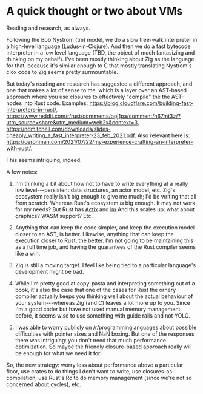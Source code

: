 # A quick thought or two about VMs
Reading and research, as always.

Following the Bob Nystrom (tm) model, we do a slow tree-walk interpreter in a high-level language (Ludus-in-Clojure). 
And then we do a fast bytecode interpreter in a low level language (TBD, the object of much fantasizing and thinking on my behalf). 
I've been mostly thinking about Zig as the language for that, because it's similar enough to C that mostly translating Nystrom's clox code to Zig seems pretty surmountable.

But today's reading and research has suggested a different approach, and one that makes a lot of sense to me, which is a layer over an AST-based approach where you use closures to effectively "compile" the the AST-nodes into Rust code. 
Examples: https://blog.cloudflare.com/building-fast-interpreters-in-rust/, https://www.reddit.com/r/rust/comments/opj1pa/comment/h67mt3z/?utm_source=share&utm_medium=web2x&context=3, https://ndmitchell.com/downloads/slides-cheaply_writing_a_fast_interpreter-23_feb_2021.pdf.
Also relevant here is: https://ceronman.com/2021/07/22/my-experience-crafting-an-interpreter-with-rust/.

This seems intriguing, indeed.

A few notes:

1. I'm thinking a bit about how not to have to write everything at a really low level---persistent data structures, an actor model, etc. Zig's ecosystem really isn't big enough to give me much; I'd be writing that all from scratch. Whereas Rust's ecosystem *is* big enough. It may not work for my needs? But Rust has [Actix](https://github.com/actix/actix) and [im](https://docs.rs/im/latest/im/).And this scales up: what about graphics? WASM support? Etc.

2. Anything that can keep the code simpler, and keep the execution model closer to an AST, is better. Likewise, anything that can keep the execution closer to Rust, the better. I'm not going to be maintaining this as a full time job, and having the guarantees of the Rust compiler seems like a win.

3. Zig is still a moving target. I feel like being tied to a particular language's development might be bad.

4. While I'm pretty good at copy-pasta and interpreting something out of a book, it's also the case that one of the cases for Rust the ornery compiler actually keeps you thinking well about the actual behaviour of your system---whereas Zig (and C) leaves a lot more up to you. Since I'm a good coder but have not used manual memory management before, it seems wise to use something with guide rails and not YOLO.

5. I was able to worry publicly on /r/programminglanguages about possible difficulties with pointer sizes and NaN boxing. But one of the responses there was intriguing: you don't need that much performance optimization. So maybe the friendly closure-based approach really will be enough for what we need it for!

So, the new strategy: worry less about performance above a particular floor, use crates to do things I don't want to write, use closures-as-compilation, use Rust's Rc to do memory management (since we're not so concerned about cycles), etc. 

